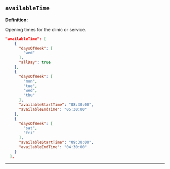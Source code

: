 ## `availableTime`

<b>Definition:</b>

Opening times for the clinic or service.

```json
"availableTime": [
    {
      "daysOfWeek": [
        "wed"
      ],
      "allDay": true
    },
    {
      "daysOfWeek": [
        "mon",
        "tue",
        "wed",
        "thu"
      ],
      "availableStartTime": "08:30:00",
      "availableEndTime": "05:30:00"
    },
    {
      "daysOfWeek": [
        "sat",
        "fri"
      ],
      "availableStartTime": "09:30:00",
      "availableEndTime": "04:30:00"
    }
  ],
```

---

